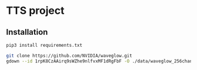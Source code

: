 # TTS project

## Installation

```bash
pip3 install requirements.txt

git clone https://github.com/NVIDIA/waveglow.git
gdown --id 1rpK8CzAAirq9sWZhe9nlfvxMF1dRgFbF -O ./data/waveglow_256channels_universal_v5.pt
```
